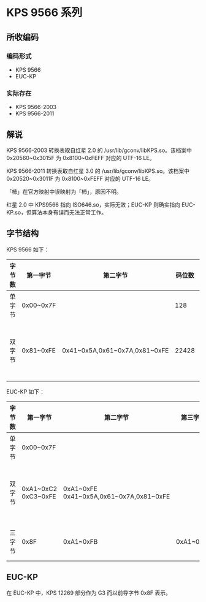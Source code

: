 # KPS 9566 系列
## 所收编码
### 编码形式
- KPS 9566
- EUC-KP

### 实际存在
- KPS 9566-2003
- KPS 9566-2011

## 解说
KPS 9566-2003 转换表取自红星 2.0 的 /usr/lib/gconv/libKPS.so。该档案中 0x20560\~0x3015F 为 0x8100~0xFEFF 对应的 UTF-16 LE。

KPS 9566-2011 转换表取自红星 3.0 的 /usr/lib/gconv/libKPS.so。该档案中 0x20520\~0x3011F 为 0x8100~0xFEFF 对应的 UTF-16 LE。

「柿」在官方映射中误映射为「杮」，原因不明。

红星 2.0 中 KPS9566 指向 ISO646.so，实际无效；EUC-KP 则确实指向 EUC-KP.so，但算法本身有误而无法正常工作。

## 字节结构
KPS 9566 如下：

|字节数|第一字节|第二字节|码位数|注释|
|-|-|-|-|-|
|单字节|0x00\~0x7F||128||
|双字节|0x81\~0xFE|0x41\~0x5A,0x61~0x7A,0x81\~0xFE|22428|KPS 9566-2011 中实际使用 20594 个。|

EUC-KP 如下：

|字节数|第一字节|第二字节|第三字节|码位数|注释|
|-|-|-|-|-|-|
|单字节|0x00\~0x7F|||128||
|双字节|0xA1\~0xC2<br>0xC3\~0xFE|0xA1\~0xFE<br>0x41\~0x5A,0x61~0x7A,0x81\~0xFE||13876|KPS 9566-2011 中实际使用 12101 个。|
|三字节|0x8F|0xA1\~0xFB|0xA1\~0xFE|8554|实际使用 8493 个。|

## EUC-KP
在 EUC-KP 中，KPS 12269 部分作为 G3 而以前导字节 0x8F 表示。
